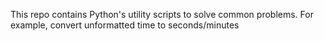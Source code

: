 This repo contains Python's utility scripts to solve common problems. For example, convert unformatted time to seconds/minutes
